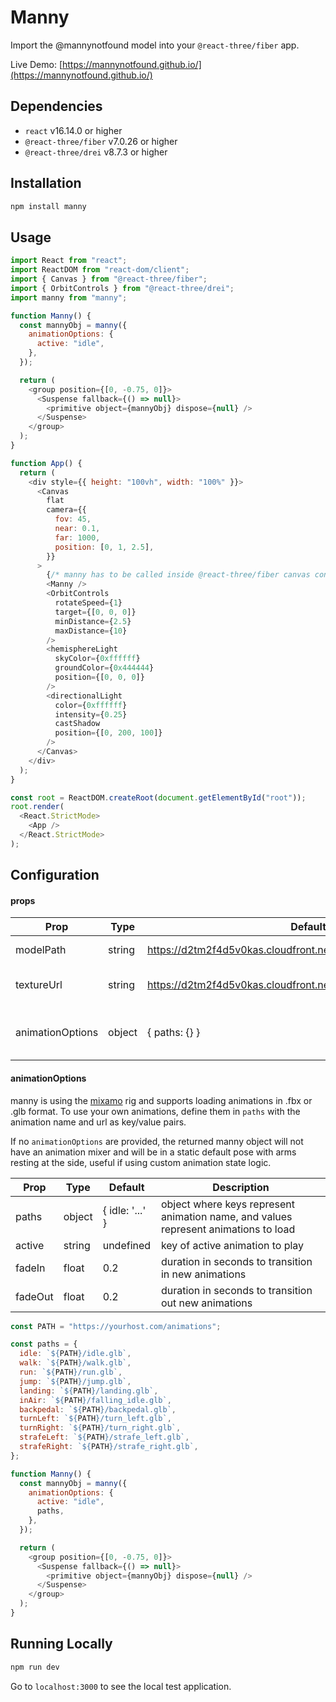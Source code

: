 # Manny

Import the @mannynotfound model into your `@react-three/fiber` app.

Live Demo: [https://mannynotfound.github.io/](https://mannynotfound.github.io/)

## Dependencies

- `react` v16.14.0 or higher
- `@react-three/fiber` v7.0.26 or higher
- `@react-three/drei` v8.7.3 or higher

## Installation

```bash
npm install manny
```

## Usage

```js
import React from "react";
import ReactDOM from "react-dom/client";
import { Canvas } from "@react-three/fiber";
import { OrbitControls } from "@react-three/drei";
import manny from "manny";

function Manny() {
  const mannyObj = manny({
    animationOptions: {
      active: "idle",
    },
  });

  return (
    <group position={[0, -0.75, 0]}>
      <Suspense fallback={() => null}>
        <primitive object={mannyObj} dispose={null} />
      </Suspense>
    </group>
  );
}

function App() {
  return (
    <div style={{ height: "100vh", width: "100%" }}>
      <Canvas
        flat
        camera={{
          fov: 45,
          near: 0.1,
          far: 1000,
          position: [0, 1, 2.5],
        }}
      >
        {/* manny has to be called inside @react-three/fiber canvas context */}
        <Manny />
        <OrbitControls
          rotateSpeed={1}
          target={[0, 0, 0]}
          minDistance={2.5}
          maxDistance={10}
        />
        <hemisphereLight
          skyColor={0xffffff}
          groundColor={0x444444}
          position={[0, 0, 0]}
        />
        <directionalLight
          color={0xffffff}
          intensity={0.25}
          castShadow
          position={[0, 200, 100]}
        />
      </Canvas>
    </div>
  );
}

const root = ReactDOM.createRoot(document.getElementById("root"));
root.render(
  <React.StrictMode>
    <App />
  </React.StrictMode>
);
```

## Configuration

#### props

| Prop             | Type   | Default                                                          | Description                                         |
| ---------------- | ------ | ---------------------------------------------------------------- | --------------------------------------------------- |
| modelPath        | string | https://d2tm2f4d5v0kas.cloudfront.net/3.0/manny.fbx              | url for loading manny model                         |
| textureUrl       | string | https://d2tm2f4d5v0kas.cloudfront.net/3.0/manny_body_texture.jpg | url for loading manny skin texture                  |
| animationOptions | object | { paths: {} }                                                    | configuration object for loading/playing animations |

#### animationOptions

manny is using the [mixamo](https://www.mixamo.com) rig and supports loading animations in .fbx or .glb format. To use your own animations, define them in `paths` with the animation name and url as key/value pairs.

If no `animationOptions` are provided, the returned manny object will not have an animation mixer and will be in a static default pose with arms resting at the side, useful if using custom animation state logic.

| Prop    | Type   | Default         | Description                                                                         |
| ------- | ------ | --------------- | ----------------------------------------------------------------------------------- |
| paths   | object | { idle: '...' } | object where keys represent animation name, and values represent animations to load |
| active  | string | undefined       | key of active animation to play                                                     |
| fadeIn  | float  | 0.2             | duration in seconds to transition in new animations                                 |
| fadeOut | float  | 0.2             | duration in seconds to transition out new animations                                |

```js
const PATH = "https://yourhost.com/animations";

const paths = {
  idle: `${PATH}/idle.glb`,
  walk: `${PATH}/walk.glb`,
  run: `${PATH}/run.glb`,
  jump: `${PATH}/jump.glb`,
  landing: `${PATH}/landing.glb`,
  inAir: `${PATH}/falling_idle.glb`,
  backpedal: `${PATH}/backpedal.glb`,
  turnLeft: `${PATH}/turn_left.glb`,
  turnRight: `${PATH}/turn_right.glb`,
  strafeLeft: `${PATH}/strafe_left.glb`,
  strafeRight: `${PATH}/strafe_right.glb`,
};

function Manny() {
  const mannyObj = manny({
    animationOptions: {
      active: "idle",
      paths,
    },
  });

  return (
    <group position={[0, -0.75, 0]}>
      <Suspense fallback={() => null}>
        <primitive object={mannyObj} dispose={null} />
      </Suspense>
    </group>
  );
}
```

## Running Locally

```bash
npm run dev
```

Go to `localhost:3000` to see the local test application.
